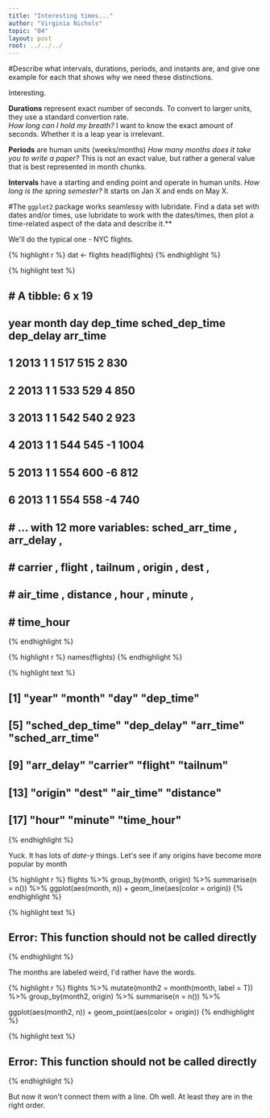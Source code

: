 ```yaml
---
title: "Interesting times..."
author: "Virginia Nichols"
topic: "04"
layout: post
root: ../../../
---
```



#Describe what intervals, durations, periods, and instants are, and give one example for each that shows why we need these distinctions.

Interesting.

**Durations** represent exact number of seconds. To convert to larger units, they use a standard convertion rate.  
*How long can I hold my breath?*
I want to know the exact amount of seconds. Whether it is a leap year is irrelevant. 

**Periods** are human units (weeks/months) 
*How many months does it take you to write a paper?*
This is not an exact value, but rather a general value that is best represented in month chunks. 

**Intervals** have a starting and ending point and operate in human units. 
*How long is the spring semester?*
It starts on Jan X and ends on May X. 

#The `ggplot2` package works seamlessy with lubridate. Find a data set with dates and/or times, use lubridate to work with the dates/times, then plot a time-related aspect of the data and describe it.**  

We'll do the typical one - NYC flights. 


{% highlight r %}
dat <- flights
head(flights)
{% endhighlight %}



{% highlight text %}
## # A tibble: 6 x 19
##    year month   day dep_time sched_dep_time dep_delay arr_time
##   <int> <int> <int>    <int>          <int>     <dbl>    <int>
## 1  2013     1     1      517            515         2      830
## 2  2013     1     1      533            529         4      850
## 3  2013     1     1      542            540         2      923
## 4  2013     1     1      544            545        -1     1004
## 5  2013     1     1      554            600        -6      812
## 6  2013     1     1      554            558        -4      740
## # ... with 12 more variables: sched_arr_time <int>, arr_delay <dbl>,
## #   carrier <chr>, flight <int>, tailnum <chr>, origin <chr>, dest <chr>,
## #   air_time <dbl>, distance <dbl>, hour <dbl>, minute <dbl>,
## #   time_hour <dttm>
{% endhighlight %}



{% highlight r %}
names(flights)
{% endhighlight %}



{% highlight text %}
##  [1] "year"           "month"          "day"            "dep_time"      
##  [5] "sched_dep_time" "dep_delay"      "arr_time"       "sched_arr_time"
##  [9] "arr_delay"      "carrier"        "flight"         "tailnum"       
## [13] "origin"         "dest"           "air_time"       "distance"      
## [17] "hour"           "minute"         "time_hour"
{% endhighlight %}

Yuck. It has lots of *date-y* things. Let's see if any origins have become more popular by month


{% highlight r %}
flights %>%
  group_by(month, origin) %>%
  summarise(n = n()) %>%
  ggplot(aes(month, n)) + 
  geom_line(aes(color = origin))
{% endhighlight %}



{% highlight text %}
## Error: This function should not be called directly
{% endhighlight %}

The months are labeled weird, I'd rather have the words. 


{% highlight r %}
flights %>%
  mutate(month2 = month(month, label = T)) %>%
  group_by(month2, origin) %>%
  summarise(n = n()) %>%
  
  ggplot(aes(month2, n)) + 
  geom_point(aes(color = origin))
{% endhighlight %}



{% highlight text %}
## Error: This function should not be called directly
{% endhighlight %}

But now it won't connect them with a line. Oh well. At least they are in the right order. 

